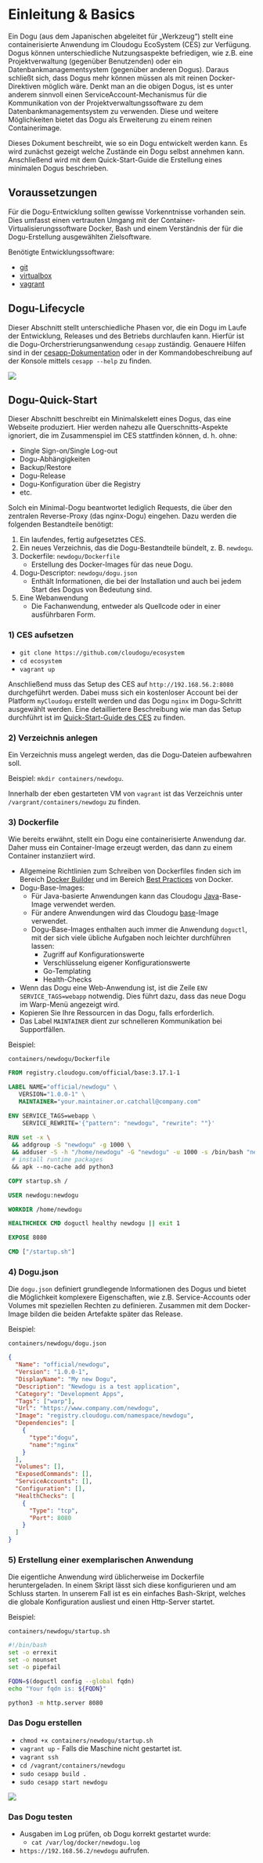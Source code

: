# Einleitung & Basics

Ein Dogu (aus dem Japanischen abgeleitet für „Werkzeug“) stellt eine containerisierte Anwendung im Cloudogu EcoSystem (CES) zur Verfügung.
Dogus können unterschiedliche Nutzungsaspekte befriedigen, wie z.B. eine Projektverwaltung (gegenüber Benutzenden) oder ein Datenbankmanagementsystem (gegenüber anderen Dogus).
Daraus schließt sich, dass Dogus mehr können müssen als mit reinen Docker-Direktiven möglich wäre. Denkt man an die obigen Dogus, ist es unter anderem sinnvoll einen ServiceAccount-Mechanismus für die Kommunikation von 
der Projektverwaltungssoftware zu dem Datenbankmanagementsystem zu verwenden. Diese und weitere Möglichkeiten bietet das Dogu als Erweiterung zu einem reinen Containerimage.

Dieses Dokument beschreibt, wie so ein Dogu entwickelt werden kann.
Es wird zunächst gezeigt welche Zustände ein Dogu selbst annehmen kann.
Anschließend wird mit dem Quick-Start-Guide die Erstellung eines minimalen Dogus beschrieben.

## Voraussetzungen

Für die Dogu-Entwicklung sollten gewisse Vorkenntnisse vorhanden sein. 
Dies umfasst einen vertrauten Umgang mit der Container-Virtualisierungssoftware Docker, Bash und einem Verständnis der für die Dogu-Erstellung ausgewählten Zielsoftware.

Benötigte Entwicklungssoftware:
- [git](https://git-scm.com)
- [virtualbox](https://www.virtualbox.org)
- [vagrant](https://vagrantup.com)

## Dogu-Lifecycle

Dieser Abschnitt stellt unterschiedliche Phasen vor, die ein Dogu im Laufe der Entwicklung, Releases und des Betriebs durchlaufen kann.
Hierfür ist die Dogu-Orcherstrierungsanwendung `cesapp` zuständig.
Genauere Hilfen sind in der [cesapp-Dokumentation](https://docs.cloudogu.com/de/docs/system-components/cesapp/operations/detail/) oder in der Kommandobeschreibung auf der Konsole mittels `cesapp --help` zu finden.

<img src="./img/dogu-states.svg">

## Dogu-Quick-Start

Dieser Abschnitt beschreibt ein Minimalskelett eines Dogus, das eine Webseite produziert.
Hier werden nahezu alle Querschnitts-Aspekte ignoriert, die im Zusammenspiel im CES stattfinden können, d. h. ohne:
- Single Sign-on/Single Log-out
- Dogu-Abhängigkeiten
- Backup/Restore
- Dogu-Release
- Dogu-Konfiguration über die Registry
- etc.

Solch ein Minimal-Dogu beantwortet lediglich Requests, die über den zentralen Reverse-Proxy (das nginx-Dogu) eingehen.
Dazu werden die folgenden Bestandteile benötigt:

1. Ein laufendes, fertig aufgesetztes CES.
2. Ein neues Verzeichnis, das die Dogu-Bestandteile bündelt, z. B. `newdogu`.
3. Dockerfile: `newdogu/Dockerfile`
   - Erstellung des Docker-Images für das neue Dogu.
4. Dogu-Descriptor: `newdogu/dogu.json`
   - Enthält Informationen, die bei der Installation und auch bei jedem Start des Dogus von Bedeutung sind.
5. Eine Webanwendung
     - Die Fachanwendung, entweder als Quellcode oder in einer ausführbaren Form.
   
### 1) CES aufsetzen

- `git clone https://github.com/cloudogu/ecosystem`
- `cd ecosystem`
- `vagrant up`

Anschließend muss das Setup des CES auf `http://192.168.56.2:8080` durchgeführt werden. Dabei muss sich ein kostenloser Account
bei der Platform `myCloudogu` erstellt werden und das Dogu `nginx` im Dogu-Schritt ausgewählt werden.
Eine detailliertere Beschreibung wie man das Setup durchführt ist im [Quick-Start-Guide des CES](https://docs.cloudogu.com/de/quickstart/) zu finden.

### 2) Verzeichnis anlegen

Ein Verzeichnis muss angelegt werden, das die Dogu-Dateien aufbewahren soll.

Beispiel: `mkdir containers/newdogu`.

Innerhalb der eben gestarteten VM von `vagrant` ist das Verzeichnis unter `/vargrant/containers/newdogu` zu finden.

### 3) Dockerfile

Wie bereits erwähnt, stellt ein Dogu eine containerisierte Anwendung dar.
Daher muss ein Container-Image erzeugt werden, das dann zu einem Container instanziiert wird.

- Allgemeine Richtlinien zum Schreiben von Dockerfiles finden sich im Bereich [Docker Builder](https://docs.docker.com/engine/reference/builder/) und im Bereich [Best Practices](https://docs.docker.com/develop/develop-images/dockerfile_best-practices/) von Docker.
- Dogu-Base-Images:
  - Für Java-basierte Anwendungen kann das Cloudogu [Java](https://github.com/cloudogu/java)-Base-Image verwendet werden.
  - Für andere Anwendungen wird das Cloudogu [base](https://github.com/cloudogu/base)-Image verwendet.
  - Dogu-Base-Images enthalten auch immer die Anwendung `doguctl`, mit der sich viele übliche Aufgaben noch leichter durchführen lassen:
    - Zugriff auf Konfigurationswerte
    - Verschlüsselung eigener Konfigurationswerte
    - Go-Templating
    - Health-Checks
- Wenn das Dogu eine Web-Anwendung ist, ist die Zeile `ENV SERVICE_TAGS=webapp` notwendig.
  Dies führt dazu, dass das neue Dogu im Warp-Menü angezeigt wird.
- Kopieren Sie Ihre Ressourcen in das Dogu, falls erforderlich.
- Das Label `MAINTAINER` dient zur schnelleren Kommunikation bei Supportfällen.

Beispiel:

`containers/newdogu/Dockerfile`

```dockerfile
FROM registry.cloudogu.com/official/base:3.17.1-1

LABEL NAME="official/newdogu" \
   VERSION="1.0.0-1" \
   MAINTAINER="your.maintainer.or.catchall@company.com"

ENV SERVICE_TAGS=webapp \
    SERVICE_REWRITE='{"pattern": "newdogu", "rewrite": ""}'
    
RUN set -x \
 && addgroup -S "newdogu" -g 1000 \
 && adduser -S -h "/home/newdogu" -G "newdogu" -u 1000 -s /bin/bash "newdogu" \
 # install runtime packages
 && apk --no-cache add python3

COPY startup.sh /

USER newdogu:newdogu

WORKDIR /home/newdogu

HEALTHCHECK CMD doguctl healthy newdogu || exit 1

EXPOSE 8080

CMD ["/startup.sh"]
```

### 4) Dogu.json

Die `dogu.json` definiert grundlegende Informationen des Dogus und bietet die Möglichkeit komplexere Eigenschaften,
wie z.B. Service-Accounts oder Volumes mit speziellen Rechten zu definieren.
Zusammen mit dem Docker-Image bilden die beiden Artefakte später das Release. 

Beispiel:

`containers/newdogu/dogu.json`

```json
{
  "Name": "official/newdogu",
  "Version": "1.0.0-1",
  "DisplayName": "My new Dogu",
  "Description": "Newdogu is a test application",
  "Category": "Development Apps",
  "Tags": ["warp"],
  "Url": "https://www.company.com/newdogu",
  "Image": "registry.cloudogu.com/namespace/newdogu",
  "Dependencies": [
    {
      "type":"dogu",
      "name":"nginx"
    }
  ],
  "Volumes": [],
  "ExposedCommands": [],
  "ServiceAccounts": [],
  "Configuration": [],
  "HealthChecks": [
    {
      "Type": "tcp",
      "Port": 8080
    }
  ]
}
```

### 5) Erstellung einer exemplarischen Anwendung

Die eigentliche Anwendung wird üblicherweise im Dockerfile heruntergeladen.
In einem Skript lässt sich diese konfigurieren und am Schluss starten.
In unserem Fall ist es ein einfaches Bash-Skript, welches die globale Konfiguration ausliest und einen Http-Server startet.

Beispiel:

`containers/newdogu/startup.sh`

```bash
#!/bin/bash
set -o errexit
set -o nounset
set -o pipefail

FQDN=$(doguctl config --global fqdn)
echo "Your fqdn is: ${FQDN}"

python3 -m http.server 8080
```
### Das Dogu erstellen

- `chmod +x containers/newdogu/startup.sh`
- `vagrant up` - Falls die Maschine nicht gestartet ist.
- `vagrant ssh`
- `cd /vagrant/containers/newdogu`
- `sudo cesapp build .`
- `sudo cesapp start newdogu`

<img src="./img/dogu-in-ces.svg">

### Das Dogu testen
- Ausgaben im Log prüfen, ob Dogu korrekt gestartet wurde:
  - `cat /var/log/docker/newdogu.log`
- `https://192.168.56.2/newdogu` aufrufen.